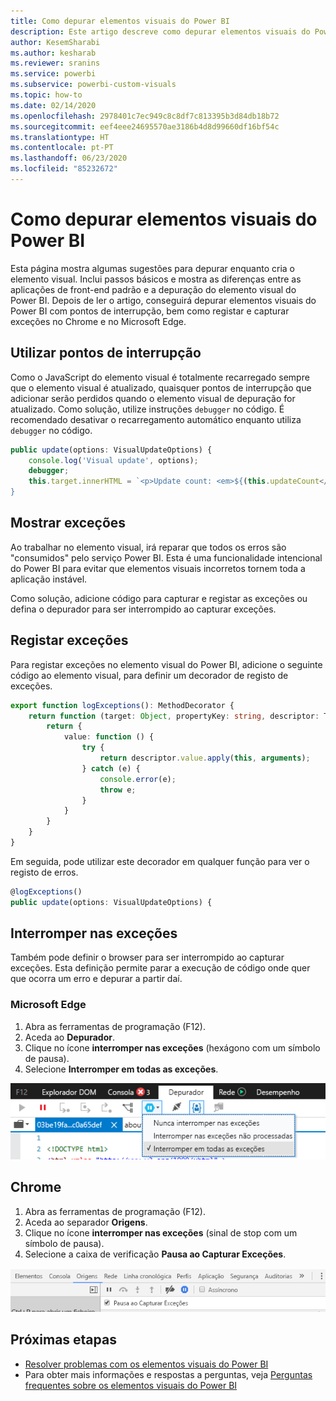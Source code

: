 ```yaml
---
title: Como depurar elementos visuais do Power BI
description: Este artigo descreve como depurar elementos visuais do Power BI.
author: KesemSharabi
ms.author: kesharab
ms.reviewer: sranins
ms.service: powerbi
ms.subservice: powerbi-custom-visuals
ms.topic: how-to
ms.date: 02/14/2020
ms.openlocfilehash: 2978401c7ec949c8c8df7c813395b3d84db18b72
ms.sourcegitcommit: eef4eee24695570ae3186b4d8d99660df16bf54c
ms.translationtype: HT
ms.contentlocale: pt-PT
ms.lasthandoff: 06/23/2020
ms.locfileid: "85232672"
---
```

# <a name="how-to-debug-power-bi-visuals"></a>Como depurar elementos visuais do Power BI

Esta página mostra algumas sugestões para depurar enquanto cria o elemento visual. Inclui passos básicos e mostra as diferenças entre as aplicações de front-end padrão e a depuração do elemento visual do Power BI.
Depois de ler o artigo, conseguirá depurar elementos visuais do Power BI com pontos de interrupção, bem como registar e capturar exceções no Chrome e no Microsoft Edge.

## <a name="using-breakpoints"></a>Utilizar pontos de interrupção

Como o JavaScript do elemento visual é totalmente recarregado sempre que o elemento visual é atualizado, quaisquer pontos de interrupção que adicionar serão perdidos quando o elemento visual de depuração for atualizado. Como solução, utilize instruções `debugger` no código. É recomendado desativar o recarregamento automático enquanto utiliza `debugger` no código.

```typescript
public update(options: VisualUpdateOptions) {
    console.log('Visual update', options);
    debugger;
    this.target.innerHTML = `<p>Update count: <em>${(this.updateCount</em></p>`;
}
```


## <a name="showing-exceptions"></a>Mostrar exceções

Ao trabalhar no elemento visual, irá reparar que todos os erros são "consumidos" pelo serviço Power BI. Esta é uma funcionalidade intencional do Power BI para evitar que elementos visuais incorretos tornem toda a aplicação instável.

Como solução, adicione código para capturar e registar as exceções ou defina o depurador para ser interrompido ao capturar exceções.


## <a name="log-exceptions"></a>Registar exceções

Para registar exceções no elemento visual do Power BI, adicione o seguinte código ao elemento visual, para definir um decorador de registo de exceções.

```typescript
export function logExceptions(): MethodDecorator {
    return function (target: Object, propertyKey: string, descriptor: TypedPropertyDescriptor<any>): TypedPropertyDescriptor<any> {
        return {
            value: function () {
                try {
                    return descriptor.value.apply(this, arguments);
                } catch (e) {
                    console.error(e);
                    throw e;
                }
            }
        }
    }
}
```
Em seguida, pode utilizar este decorador em qualquer função para ver o registo de erros.

```typescript
@logExceptions()
public update(options: VisualUpdateOptions) {
```

## <a name="break-on-exceptions"></a>Interromper nas exceções

Também pode definir o browser para ser interrompido ao capturar exceções. Esta definição permite parar a execução de código onde quer que ocorra um erro e depurar a partir daí.

### <a name="edge"></a>Microsoft Edge

1. Abra as ferramentas de programação (F12).
2. Aceda ao **Depurador**.
3. Clique no ícone **interromper nas exceções** (hexágono com um símbolo de pausa).
4. Selecione **Interromper em todas as exceções**.

![Campos de função de dados](media/visuals-how-to-debug/how-to-debug-edge.png)

## <a name="chrome"></a>Chrome

1. Abra as ferramentas de programação (F12).
2. Aceda ao separador **Origens**.
3. Clique no ícone **interromper nas exceções** (sinal de stop com um símbolo de pausa).
4. Selecione a caixa de verificação **Pausa ao Capturar Exceções**.

![Campos de função de dados](media/visuals-how-to-debug/how-to-debug-chrome.png)

## <a name="next-steps"></a>Próximas etapas
* [Resolver problemas com os elementos visuais do Power BI](power-bi-custom-visuals-troubleshoot.md)
* Para obter mais informações e respostas a perguntas, veja [Perguntas frequentes sobre os elementos visuais do Power BI](power-bi-custom-visuals-faq.md#organizational-power-bi-visuals)
